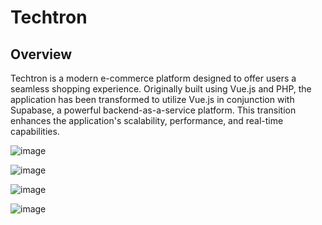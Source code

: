 # Techtron

## Overview
Techtron is a modern e-commerce platform designed to offer users a seamless shopping experience. 
Originally built using Vue.js and PHP, the application has been transformed to utilize Vue.js in conjunction with Supabase, a powerful backend-as-a-service platform. 
This transition enhances the application's scalability, performance, and real-time capabilities.

![image](https://github.com/user-attachments/assets/f99c457e-77de-423f-ba09-a834c4e1050b)

![image](https://github.com/user-attachments/assets/1a035a1a-2f8e-49a9-b023-1ca65d8b13b3)

![image](https://github.com/user-attachments/assets/af58f96b-2ed8-44e2-99f0-5731b508b4c0)

![image](https://github.com/user-attachments/assets/29a4e02d-4d64-414a-b684-74d34d417c83)
